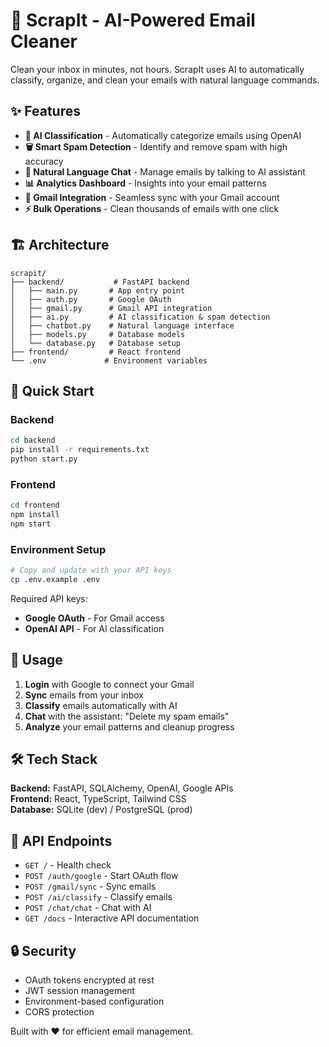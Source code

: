 # 🚀 ScrapIt - AI-Powered Email Cleaner

Clean your inbox in minutes, not hours. ScrapIt uses AI to automatically classify, organize, and clean your emails with natural language commands.

## ✨ Features

- **🤖 AI Classification** - Automatically categorize emails using OpenAI
- **🗑️ Smart Spam Detection** - Identify and remove spam with high accuracy  
- **💬 Natural Language Chat** - Manage emails by talking to AI assistant
- **📊 Analytics Dashboard** - Insights into your email patterns
- **🔄 Gmail Integration** - Seamless sync with your Gmail account
- **⚡ Bulk Operations** - Clean thousands of emails with one click

## 🏗️ Architecture

```
scrapit/
├── backend/           # FastAPI backend
│   ├── main.py       # App entry point
│   ├── auth.py       # Google OAuth
│   ├── gmail.py      # Gmail API integration
│   ├── ai.py         # AI classification & spam detection
│   ├── chatbot.py    # Natural language interface
│   ├── models.py     # Database models
│   └── database.py   # Database setup
├── frontend/         # React frontend
└── .env             # Environment variables
```

## 🚀 Quick Start

### Backend
```bash
cd backend
pip install -r requirements.txt
python start.py
```

### Frontend  
```bash
cd frontend
npm install
npm start
```

### Environment Setup
```bash
# Copy and update with your API keys
cp .env.example .env
```

Required API keys:
- **Google OAuth** - For Gmail access
- **OpenAI API** - For AI classification

## 🎯 Usage

1. **Login** with Google to connect your Gmail
2. **Sync** emails from your inbox  
3. **Classify** emails automatically with AI
4. **Chat** with the assistant: "Delete my spam emails"
5. **Analyze** your email patterns and cleanup progress

## 🛠️ Tech Stack

**Backend:** FastAPI, SQLAlchemy, OpenAI, Google APIs  
**Frontend:** React, TypeScript, Tailwind CSS  
**Database:** SQLite (dev) / PostgreSQL (prod)

## 📝 API Endpoints

- `GET /` - Health check
- `POST /auth/google` - Start OAuth flow
- `POST /gmail/sync` - Sync emails
- `POST /ai/classify` - Classify emails  
- `POST /chat/chat` - Chat with AI
- `GET /docs` - Interactive API documentation

## 🔒 Security

- OAuth tokens encrypted at rest
- JWT session management
- Environment-based configuration
- CORS protection

Built with ❤️ for efficient email management.